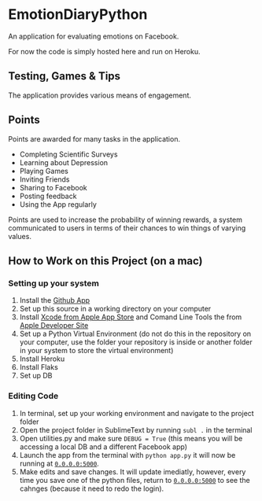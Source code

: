 EmotionDiaryPython
==================
An application for evaluating emotions on Facebook.

For now the code is simply hosted here and run on Heroku.

## Testing, Games & Tips
The application provides various means of engagement. 

## Points
Points are awarded for many tasks in the application. 

- Completing Scientific Surveys
- Learning about Depression
- Playing Games
- Inviting Friends
- Sharing to Facebook
- Posting feedback
- Using the App regularly

Points are used to increase the probability of winning rewards, a system communicated to users in terms of their chances to win things of varying values.

## How to Work on this Project (on a mac)

### Setting up your system
1. Install the [Github App](http://mac.github.com/)
2. Set up this source in a working directory on your computer
3. Install [Xcode from Apple App Store](http://itunes.apple.com/us/app/xcode/id497799835?ls=1&mt=12) and Comand Line Tools the from [Apple Developer Site](https://developer.apple.com/downloads/index.action)
4. Set up a Python Virtual Environment (do not do this in the repository on your computer, use the folder your repository is inside or another folder in your system to store the virtual environment)
5. Install Heroku
6. Install Flaks
5. Set up DB

### Editing Code
1. In terminal, set up your working environment and navigate to the project folder
2. Open the project folder in SublimeText by running `subl .` in the terminal
2. Open utilities.py and make sure `DEBUG = True` (this means you will be accessing a local DB and a different Facebook app)
2. Launch the app from the terminal with `python app.py` it will now be running at  [`0.0.0.0:5000`](http://0.0.0.0:5000). 
2. Make edits and save changes. It will update imediatly, however, every time you save one of the python files, return to [`0.0.0.0:5000`](http://0.0.0.0:5000) to see the cahnges (because it need to redo the login).